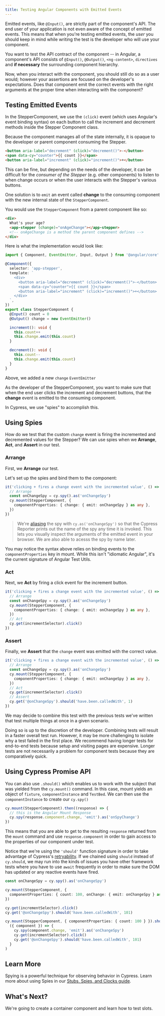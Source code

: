 ```yaml
---
title: Testing Angular Components with Emitted Events
---
```


Emitted events, like `@Input()`, are strictly part of the component's API. The
end user of your application is not even aware of the concept of emitted events.
This means that when you're testing emitted events, the _user_ you should keep
in mind while writing the test is the developer who will use your component.

You want to test the API contract of the component -- in Angular, a component's
API consists of `@Input()`, `@Output()`, `<ng-content>`, `directives` and **if
necessary** the surrounding component hierarchy.

Now, when you interact with the component, you should still do so as a user
would; however your assertions are focused on the developer's expectations. Does
that component emit the correct events with the right arguments at the proper
time when interacting with the component?

## Testing Emitted Events

In the StepperComponent, we use the `(click)` event (which uses Angular's event
binding syntax) on each button to call the increment and decrement methods
inside the Stepper Component class.

Because the component manages all of the state internally, it is opaque to the
developer or parent component consuming the Stepper.

```html
<button aria-label="decrement" (click)="decrement()">-</button>
<span data-cy="counter">{{ count }}</span>
<button aria-label="increment" (click)="increment()">+</button>
```

This can be fine, but depending on the needs of the developer, it can be
difficult for the _consumer of the Stepper_ (e.g. other components) to listen to
when change occurs or when the user interacts with the Stepper's various
buttons.

One solution is to `emit` an event called **change** to the consuming component
with the new internal state of the `StepperComponent`.

You would use the `StepperComponent` from a parent component like so:

```html
<div>
  What's your age?
  <app-stepper (change)="onAgeChange"></app-stepper>
  <!-- onAgeChange is a method the parent component defines -->
</div>
```

Here is what the implementation would look like:

<code-group>
<code-block label="stepper.component.ts" active>

```ts
import { Component, EventEmitter, Input, Output } from '@angular/core'

@Component({
  selector: 'app-stepper',
  template: `
    <div>
      <button aria-label="decrement" (click)="decrement()">-</button>
      <span data-cy="counter">{{ count }}</span>
      <button aria-label="increment" (click)="increment()">+</button>
    </div>
  `,
})
export class StepperComponent {
  @Input() count = 0
  @Output() change = new EventEmitter()

  increment(): void {
    this.count++
    this.change.emit(this.count)
  }

  decrement(): void {
    this.count--
    this.change.emit(this.count)
  }
}
```

</code-block>
</code-group>

Above, we added a new `change` `EventEmitter`

As the developer of the StepperComponent, you want to make sure that when the
end user clicks the increment and decrement buttons, that the **change** event
is emitted to the consuming component.

In Cypress, we use "spies" to accomplish this.

## Using Spies

How do we test that the custom `change` event is firing the incremented and
decremented values for the Stepper? We can use spies when we **Arrange**,
**Act**, and **Assert** in our test.

### Arrange

First, we **Arrange** our test.

Let's set up the spies and bind them to the component:

<code-group>
<code-block label="stepper.component.cy.ts" active>

```ts
it('clicking + fires a change event with the incremented value', () => {
  // Arrange
  const onChangeSpy = cy.spy().as('onChangeSpy')
  cy.mount(StepperComponent, {
    componentProperties: { change: { emit: onChangeSpy } as any },
  })
})
```

</code-block>
</code-group>

> We're [aliasing](/guides/core-concepts/variables-and-aliases) the spy with
> `cy.as('onChangeSpy')` so that the Cypress Reporter prints out the name of the
> spy any time it is invoked. This lets you visually inspect the arguments of
> the emitted event in your browser. We are also able to acesss the spy by name
> later.

<alert type="warning">

You may notice the syntax above relies on binding events to the
`componentProperties` key in mount. While this isn't "idiomatic Angular", it's
the current signature of Angular Test Utils.

</alert>

### Act

Next, we **Act** by firing a click event for the increment button.

<code-group>
<code-block label="stepper.component.cy.ts" active>

```ts
it('clicking + fires a change event with the incremented value', () => {
  // Arrange
  const onChangeSpy = cy.spy().as('onChangeSpy')
  cy.mount(StepperComponent, {
    componentProperties: { change: { emit: onChangeSpy } as any },
  })
  // Act
  cy.get(incrementSelector).click()
})
```

</code-block>
</code-group>

### Assert

Finally, we **Assert** that the `change` event was emitted with the correct
value.

<code-group>
<code-block label="stepper.component.cy.ts" active>

```ts
it('clicking + fires a change event with the incremented value', () => {
  // Arrange
  const onChangeSpy = cy.spy().as('onChangeSpy')
  cy.mount(StepperComponent, {
    componentProperties: { change: { emit: onChangeSpy } as any },
  })
  // Act
  cy.get(incrementSelector).click()
  // Assert
  cy.get('@onChangeSpy').should('have.been.calledWith', 1)
})
```

</code-block>
</code-group>

We may decide to combine this test with the previous tests we've written that
test multiple things at once in a given scenario.

Doing so is up to the discretion of the developer. Combining tests will result
in a faster overall test run. However, it may be more challenging to isolate why
a test failed in the first place. We recommend having longer tests for
end-to-end tests because setup and visiting pages are expensive. Longer tests
are not necessarily a problem for component tests because they are comparatively
quick.

## Using Cypress Promise API

You can also use `.should()` which enables us to work with the subject that was
yielded from the `cy.mount()` command. In this case, mount yields an object of
`fixture`, `componentInstance` and `TestBed`. We can then use the
`componentInstance` to create our `cy.spy()`

```ts
cy.mount(StepperComponent).then((response) => {
  // this is the Angular Mount Response
  cy.spy(response.component.change, 'emit').as('onSpyChange')
})
```

This means that you are able to get to the resulting `response` returned from
the `mount` command and use `response.component` in order to gain access to the
properties of our component under test.

Notice that we're using the `'should'` function signature in order to take
advantage of Cypress's [retryability](/guides/guides/test-retries). If we
chained using `should` instead of `cy.should`, we may run into the kinds of
issues you have other framework tests where you have to use `await` frequently
in order to make sure the DOM has updated or any reactive events have fired.

<code-group>
<code-block label="As Component Properties">

```ts
const onChangeSpy = cy.spy().as('onChangeSpy')

cy.mount(StepperComponent, {
  componentProperties: { count: 100, onChange: { emit: onChangeSpy } as any },
})

cy.get(incrementSelector).click()
cy.get('@onChangeSpy').should('have.been.calledWith', 101)
```

</code-block>
<code-block label="With Promises API" active>

```ts
cy.mount(StepperComponent, { componentProperties: { count: 100 } }).should(
  ({ component }) => {
    cy.spy(component.change, 'emit').as('onChangeSpy')
    cy.get(incrementSelector).click()
    cy.get('@onChangeSpy').should('have.been.calledWith', 101)
  }
)
```

</code-block>
</code-group>

## Learn More

Spying is a powerful technique for observing behavior in Cypress. Learn more
about using Spies in our
[Stubs, Spies, and Clocks guide](/guides/guides/stubs-spies-and-clocks).

## What's Next?

We're going to create a container component and learn how to test slots.

<NavGuide prev="/guides/component-testing/testing-angular" next="/guides/component-testing/slots-angular" />
